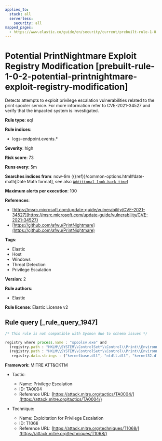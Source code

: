 ```yaml
---
applies_to:
  stack: all
  serverless:
    security: all
mapped_pages:
  - https://www.elastic.co/guide/en/security/current/prebuilt-rule-1-0-2-potential-printnightmare-exploit-registry-modification.html
---
```


# Potential PrintNightmare Exploit Registry Modification [prebuilt-rule-1-0-2-potential-printnightmare-exploit-registry-modification]

Detects attempts to exploit privilege escalation vulnerabilities related to the print spooler service. For more information refer to CVE-2021-34527 and verify that the impacted system is investigated.

**Rule type**: eql

**Rule indices**:

* logs-endpoint.events.*

**Severity**: high

**Risk score**: 73

**Runs every**: 5m

**Searches indices from**: now-9m ({{ref}}/common-options.html#date-math[Date Math format], see also [`Additional look-back time`](docs-content://solutions/security/detect-and-alert/create-detection-rule.md#rule-schedule))

**Maximum alerts per execution**: 100

**References**:

* [https://msrc.microsoft.com/update-guide/vulnerability/CVE-2021-34527](https://msrc.microsoft.com/update-guide/vulnerability/CVE-2021-34527)
* [https://github.com/afwu/PrintNightmare](https://github.com/afwu/PrintNightmare)

**Tags**:

* Elastic
* Host
* Windows
* Threat Detection
* Privilege Escalation

**Version**: 2

**Rule authors**:

* Elastic

**Rule license**: Elastic License v2

## Rule query [_rule_query_1947]

```js
/* This rule is not compatible with Sysmon due to schema issues */

registry where process.name : "spoolsv.exe" and
  (registry.path : "HKLM\\SYSTEM\\ControlSet*\\Control\\Print\\Environments\\Windows*\\Drivers\\Version-3\\mimikatz*\\Data File" or
  (registry.path : "HKLM\\SYSTEM\\ControlSet*\\Control\\Print\\Environments\\Windows*\\Drivers\\Version-3\\*\\Configuration File" and
   registry.data.strings : ("kernelbase.dll", "ntdll.dll", "kernel32.dll", "winhttp.dll", "user32.dll")))
```

**Framework**: MITRE ATT&CKTM

* Tactic:

    * Name: Privilege Escalation
    * ID: TA0004
    * Reference URL: [https://attack.mitre.org/tactics/TA0004/](https://attack.mitre.org/tactics/TA0004/)

* Technique:

    * Name: Exploitation for Privilege Escalation
    * ID: T1068
    * Reference URL: [https://attack.mitre.org/techniques/T1068/](https://attack.mitre.org/techniques/T1068/)



